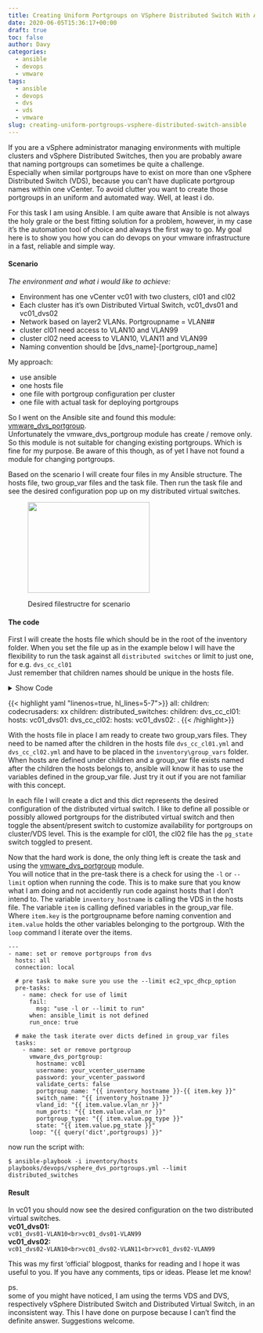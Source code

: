 ```yaml
---
title: Creating Uniform Portgroups on VSphere Distributed Switch With Ansible
date: 2020-06-05T15:36:17+00:00
draft: true
toc: false
author: Davy
categories:
  - ansible
  - devops
  - vmware
tags:
  - ansible
  - devops
  - dvs
  - vds
  - vmware
slug: creating-uniform-portgroups-vsphere-distributed-switch-ansible
---
```


If you are a vSphere administrator managing environments with multiple clusters and vSphere Distributed Switches, then you are probably aware that naming portgroups can sometimes be quite a challenge.  
Especially when similar portgroups have to exist on more than one vSphere Distributed Switch (VDS), because you can&#8217;t have duplicate portgroup names within one vCenter. To avoid clutter you want to create those portgroups in an uniform and automated way. Well, at least i do.

For this task I am using Ansible. I am quite aware that Ansible is not always the holy grale or the best fitting solution for a problem, however, in my case it&#8217;s the automation tool of choice and always the first way to go. My goal here is to show you how you can do devops on your vmware infrastructure in a fast, reliable and simple way.

#### Scenario

_The environment and what i would like to achieve:_

  * Environment has one vCenter vc01 with two clusters, cl01 and cl02
  * Each cluster has it&#8217;s own Distributed Virtual Switch, vc01\_dvs01 and vc01\_dvs02
  * Network based on layer2 VLANs. Portgroupname = VLAN##
  * cluster cl01 need access to VLAN10 and VLAN99
  * cluster cl02 need aceess to VLAN10, VLAN11 and VLAN99
  * Naming convention should be [dvs\_name]-[portgroup\_name]

My approach:

  * use ansible
  * one hosts file
  * one file with portgroup configuration per cluster
  * one file with actual task for deploying portgroups

So I went on the Ansible site and found this module: <a rel="noreferrer noopener" href="https://docs.ansible.com/ansible/latest/modules/vmware_dvs_portgroup_module.html" target="_blank">vmware_dvs_portgroup</a>.  
Unfortunately the vmware\_dvs\_portgroup module has create / remove only. So this module is not suitable for changing existing portgroups. Which is fine for my purpose. Be aware of this though, as of yet I have not found a module for changing portgroups.

Based on the scenario I will create four files in my Ansible structure. The hosts file, two group_var files and the task file. Then run the task file and see the desired configuration pop up on my distributed virtual switches. <figure class="wp-block-image size-large is-resized">

<img decoding="async" loading="lazy" src="https://www.codecrusaders.nl/wp-content/uploads/2020/06/image-1.png" alt="" class="wp-image-4095" width="249" height="185" /> <figcaption>Desired filestructre for scenario</figcaption></figure> 

#### The code

First I will create the hosts file which should be in the root of the inventory folder. When you set the file up as in the example below I will have the flexibility to run the task against all `distributed switches` or limit to just one, for e.g. `dvs_cc_cl01`  
Just remember that children names should be unique in the hosts file.

<details><summary>Show Code</summary>

```yaml {linenos=inline,title=dvs_cc_cl01.yml}
all:
  children:
    codecrusaders: xx
      children:
        distributed_switches:
          children:
            dvs_cc_cl01:
              hosts:
                vc01_dvs01:
            dvs_cc_cl02:
              hosts:
                vc01_dvs02:
```

</details>

{{< highlight yaml "linenos=true, hl_lines=5-7">}}
all:
  children:
    codecrusaders: xx
      children:
        distributed_switches:
          children:
            dvs_cc_cl01:
              hosts:
                vc01_dvs01:
            dvs_cc_cl02:
              hosts:
                vc01_dvs02:
.
{{< /highlight>}}




With the hosts file in place I am ready to create two group_vars files. They need to be named after the children in the hosts file `dvs_cc_cl01.yml` and `dvs_cc_cl02.yml` and have to be placed in the `inventory\group_vars` folder. When hosts are defined under children and a group\_var file exists named after the children the hosts belongs to, ansible will know it has to use the variables defined in the group\_var file. Just try it out if you are not familiar with this concept.

In each file I will create a dict and this dict represents the desired configuration of the distributed virtual switch. I like to define all possible or possibly allowed portgroups for the distributed virtual switch and then toggle the absent/present switch to customize availability for portgroups on cluster/VDS level. This is the example for cl01, the cl02 file has the `pg_state` switch toggled to present.

<!---
```yaml {linenos=true title="some.bla"}
portgroups:
  'VLAN10':
    vlan_nr: 10
    num_ports: 16
    pg_type: earlyBinding
    pg_state: present
  'VLAN11':
    vlan_nr: 11
    num_ports: 16
    pg_type: earlyBinding
    pg_state: absent
  &#039;VLAN99&#039;:
    vlan_nr: 99
    num_ports: 16
    pg_type: earlyBinding
    pg_state: present
```
--->

Now that the hard work is done, the only thing left is create the task and using the <a rel="noreferrer noopener" href="https://docs.ansible.com/ansible/latest/modules/vmware_dvs_portgroup_module.html" target="_blank">vmware_dvs_portgroup</a> module.  
You will notice that in the pre-task there is a check for using the `-l` or `--limit` option when running the code. This is to make sure that you know what I am doing and not accidently run code against hosts that I don&#8217;t intend to. The variable `inventory_hostname` is calling the VDS in the hosts file. The variable `item` is calling defined variables in the group_var file. Where `item.key` is the portgroupname before naming convention and `item.value` holds the other variables belonging to the portgroup. With the `loop` command I iterate over the items.

<pre title="vsphere_dvs_portgroups.yml" class="wp-block-code"><code lang="yaml" class="language-yaml">---
- name: set or remove portgroups from dvs
  hosts: all
  connection: local

  # pre task to make sure you use the --limit ec2_vpc_dhcp_option
  pre-tasks:
    - name: check for use of limit
      fail:
        msg: "use -l or --limit to run"
      when: ansible_limit is not defined
      run_once: true

  # make the task iterate over dicts defined in group_var files
  tasks:
    - name: set or remove portgroup
      vmware_dvs_portgroup:
        hostname: vc01
        username: your_vcenter_username
        password: your_vcenter_password
        validate_certs: false
        portgroup_name: "{{ inventory_hostname }}-{{ item.key }}"
        switch_name: "{{ inventory_hostname }}"
        vland_id: "{{ item.value.vlan_nr }}"
        num_ports: "{{ item.value.vlan_nr }}"
        portgroup_type: "{{ item.value.pg_type }}"
        state: "{{ item.value.pg_state }}"
      loop: "{{ query(&#039;dict&#039;,portgroups) }}"
</code></pre>

now run the script with:

<pre class="wp-block-code"><code lang="bash" class="language-bash">$ ansible-playbook -i inventory/hosts playbooks/devops/vsphere_dvs_portgroups.yml --limit distributed_switches</code></pre>

#### Result

In vc01 you should now see the desired configuration on the two distributed virtual switches.  
**vc01_dvs01:**  
`vc01_dvs01-VLAN10<br>vc01_dvs01-VLAN99`  
**vc01_dvs02:**  
`vc01_dvs02-VLAN10<br>vc01_dvs02-VLAN11<br>vc01_dvs02-VLAN99`

This was my first &#8216;official&#8217; blogpost, thanks for reading and I hope it was useful to you. If you have any comments, tips or ideas. Please let me know!

ps.  
some of you might have noticed, I am using the terms VDS and DVS, respectively vSphere Distributed Switch and Distributed Virtual Switch, in an inconsistent way. This I have done on purpose because I can&#8217;t find the definite answer. Suggestions welcome. 

<!-- LikeBtn.com BEGIN --><span class="likebtn-wrapper" data-identifier="post\_4043" data-site\_id="5ede12216fd08b0113e4e22b" data-dislike\_enabled="false" data-icon\_dislike\_show="false" data-style="" data-unlike\_allowed="" data-show\_copyright="" data-item\_url="https://www.codecrusaders.nl/vmware/creating-uniform-portgroups-on-multiple-vsphere-distributed-switches-with-ansible/" data-item\_title="Creating uniform portgroups on vSphere Distributed Switch with Ansible" data-item\_image="https://www.codecrusaders.nl/wp-content/uploads/2020/06/Ansible-vmware\_01.png" data-item\_date="2020-06-05T15:36:17+00:00" data-engine="WordPress" data-plugin\_v="2.6.47" data-prx="https://www.codecrusaders.nl/wp-admin/admin-ajax.php?action=likebtn\_prx" data-event\_handler="likebtn\_eh" ></span>

<!-- LikeBtn.com END -->